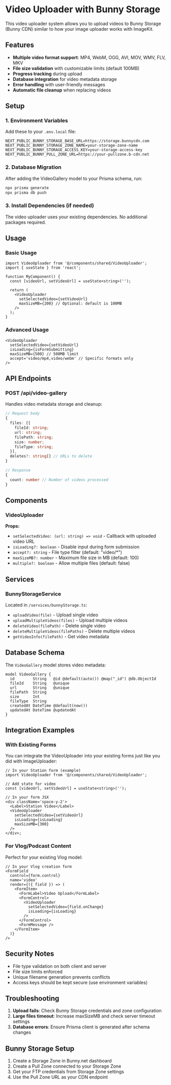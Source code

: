 # Video Uploader with Bunny Storage

This video uploader system allows you to upload videos to Bunny Storage (Bunny CDN) similar to how your image uploader works with ImageKit.

## Features

- **Multiple video format support**: MP4, WebM, OGG, AVI, MOV, WMV, FLV, MKV
- **File size validation** with customizable limits (default 100MB)
- **Progress tracking** during upload
- **Database integration** for video metadata storage
- **Error handling** with user-friendly messages
- **Automatic file cleanup** when replacing videos

## Setup

### 1. Environment Variables

Add these to your `.env.local` file:

```env
NEXT_PUBLIC_BUNNY_STORAGE_BASE_URL=https://storage.bunnycdn.com
NEXT_PUBLIC_BUNNY_STORAGE_ZONE_NAME=your-storage-zone-name
NEXT_PUBLIC_BUNNY_STORAGE_ACCESS_KEY=your-storage-access-key
NEXT_PUBLIC_BUNNY_PULL_ZONE_URL=https://your-pullzone.b-cdn.net
```

### 2. Database Migration

After adding the VideoGallery model to your Prisma schema, run:

```bash
npx prisma generate
npx prisma db push
```

### 3. Install Dependencies (if needed)

The video uploader uses your existing dependencies. No additional packages required.

## Usage

### Basic Usage

```tsx
import VideoUploader from '@/components/shared/VideoUploader';
import { useState } from 'react';

function MyComponent() {
  const [videoUrl, setVideoUrl] = useState<string>('');

  return (
    <VideoUploader
      setSelectedVideo={setVideoUrl}
      maxSizeMB={200} // Optional: default is 100MB
    />
  );
}
```

### Advanced Usage

```tsx
<VideoUploader
  setSelectedVideo={setVideoUrl}
  isLoading={isFormSubmitting}
  maxSizeMB={500} // 500MB limit
  accept='video/mp4,video/webm' // Specific formats only
/>
```

## API Endpoints

### POST /api/video-gallery

Handles video metadata storage and cleanup:

```typescript
// Request body
{
  files: [{
    fileId: string;
    url: string;
    filePath: string;
    size: number;
    fileType: string;
  }],
  deletes?: string[] // URLs to delete
}

// Response
{
  count: number // Number of videos processed
}
```

## Components

### VideoUploader

**Props:**

- `setSelectedVideo: (url: string) => void` - Callback with uploaded video URL
- `isLoading?: boolean` - Disable input during form submission
- `accept?: string` - File type filter (default: "video/\*")
- `maxSizeMB?: number` - Maximum file size in MB (default: 100)
- `multiple?: boolean` - Allow multiple files (default: false)

## Services

### BunnyStorageService

Located in `/services/bunnyStorage.ts`:

- `uploadVideo(file)` - Upload single video
- `uploadMultipleVideos(files)` - Upload multiple videos
- `deleteVideo(filePath)` - Delete single video
- `deleteMultipleVideos(filePaths)` - Delete multiple videos
- `getVideoInfo(filePath)` - Get video metadata

## Database Schema

The `VideoGallery` model stores video metadata:

```prisma
model VideoGallery {
  id        String   @id @default(auto()) @map("_id") @db.ObjectId
  fileId    String   @unique
  url       String   @unique
  filePath  String
  size      Int
  fileType  String
  createdAt DateTime @default(now())
  updatedAt DateTime @updatedAt
}
```

## Integration Examples

### With Existing Forms

You can integrate the VideoUploader into your existing forms just like you did with ImageUploader:

```tsx
// In your Station form (example)
import VideoUploader from '@/components/shared/VideoUploader';

// Add state for video
const [videoUrl, setVideoUrl] = useState<string>('');

// In your form JSX
<div className='space-y-2'>
  <Label>Station Video</Label>
  <VideoUploader
    setSelectedVideo={setVideoUrl}
    isLoading={isLoading}
    maxSizeMB={300}
  />
</div>;
```

### For Vlog/Podcast Content

Perfect for your existing Vlog model:

```tsx
// In your Vlog creation form
<FormField
  control={form.control}
  name='video'
  render={({ field }) => (
    <FormItem>
      <FormLabel>Video Upload</FormLabel>
      <FormControl>
        <VideoUploader
          setSelectedVideo={field.onChange}
          isLoading={isLoading}
        />
      </FormControl>
      <FormMessage />
    </FormItem>
  )}
/>
```

## Security Notes

- File type validation on both client and server
- File size limits enforced
- Unique filename generation prevents conflicts
- Access keys should be kept secure (use environment variables)

## Troubleshooting

1. **Upload fails**: Check Bunny Storage credentials and zone configuration
2. **Large files timeout**: Increase maxSizeMB and check server timeout settings
3. **Database errors**: Ensure Prisma client is generated after schema changes

## Bunny Storage Setup

1. Create a Storage Zone in Bunny.net dashboard
2. Create a Pull Zone connected to your Storage Zone
3. Get your FTP credentials from Storage Zone settings
4. Use the Pull Zone URL as your CDN endpoint
